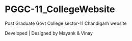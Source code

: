 # PGGC-11_CollegeWebsite

Post Graduate Govt College sector-11 Chandigarh website 

Developed | Designed by Mayank & Vinay
